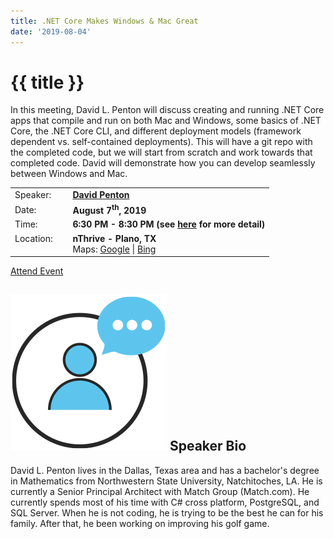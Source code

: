 ```yaml
---
title: .NET Core Makes Windows & Mac Great
date: '2019-08-04'
---
```

# {{ title }}

In this meeting, David L. Penton will discuss creating and running .NET Core apps that compile and run on both Mac and Windows, some basics of .NET Core, the .NET Core CLI, and different deployment models (framework dependent vs. self-contained deployments). This will have a git repo with the completed code, but we will start from scratch and work towards that completed code. David will demonstrate how you can develop seamlessly between Windows and Mac.

<table><tbody><tr><td>Speaker:</td><td>&nbsp;</td><td><b><a title="David Penton" target="_blank" href="https://twitter.com/dpenton">David Penton</a></b></td></tr><tr><td>Date:</td><td>&nbsp;</td><td><b>August 7<sup>th</sup>, 2019</b></td></tr><tr><td valign="top">Time:</td><td>&nbsp;</td><td><b>6:30 PM - 8:30 PM (see <a title="Location" href="/location/">here</a> for more detail)</b></td></tr><tr><td valign="top">Location:</td><td>&nbsp;</td><td><b>nThrive - Plano, TX</b><br>Maps: <a title="Google" target="_blank" href="https://goo.gl/maps/1OyNE">Google</a> | <a title="Bing" target="_blank" href="http://binged.it/1afBEJ9">Bing</a></td></tr></tbody></table>

[Attend Event](https://www.eventbrite.com/e/net-core-makes-windows-mac-great-tickets-67933939241)

## ![](/assets/img/icons/speakerbioicon.png) Speaker Bio

David L. Penton lives in the Dallas, Texas area and has a bachelor's degree in Mathematics from Northwestern State University, Natchitoches, LA. He is currently a Senior Principal Architect with Match Group (Match.com). He currently spends most of his time with C# cross platform, PostgreSQL, and SQL Server. When he is not coding, he is trying to be the best he can for his family. After that, he been working on improving his golf game.

